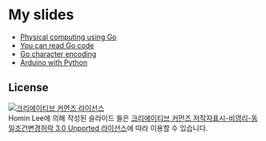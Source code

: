 # My slides

* [Physical computing using Go](http://go-talks.appspot.com/github.com/suapapa/slides/physical_computing_using_go/physical_computing_using_go.slide)
* [You can read Go code](http://go-talks.appspot.com/github.com/suapapa/slides/you_can_read_go_code/you_can_read_go_code.slide)
* [Go character encoding](http://go-talks.appspot.com/github.com/suapapa/slides/go_character_encoding/go_character_encoding.slide)
* [Arduino with Python](http://go-talks.appspot.com/github.com/suapapa/slides/arduino_with_python/arduino_with_python.slide)


## License ##

<a rel="license" href="http://creativecommons.org/licenses/by-nc-sa/3.0/deed.ko"><img alt="크리에이티브 커먼즈 라이선스" style="border-width:0" src="http://i.creativecommons.org/l/by-nc-sa/3.0/88x31.png" /></a><br /><span xmlns:cc="http://creativecommons.org/ns#" property="cc:attributionName">Homin Lee</span>에 의해 작성된 <span xmlns:dct="http://purl.org/dc/terms/" property="dct:title">슬라이드</span> 들은 <a rel="license" href="http://creativecommons.org/licenses/by-nc-sa/3.0/deed.ko">크리에이티브 커먼즈 저작자표시-비영리-동일조건변경허락 3.0 Unported 라이선스</a>에 따라 이용할 수 있습니다.